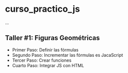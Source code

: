 # curso_practico_js

...

## Taller #1: Figuras Geométricas

- Primer Paso: Definir las fórmulas
- Segundo Paso: Incrementar las fórmulas es JacaScript
- Tercer Paso: Crear funciones
- Cuarto Paso: Integrar JS con HTML